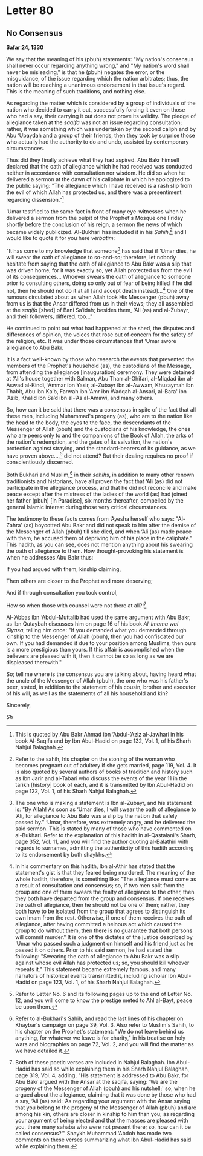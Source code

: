 Letter 80
=========

No Consensus
------------

**Safar 24, 1330**

We say that the meaning of his (pbuh) statements: "My nation's consensus
shall never occur regarding anything wrong," and "My nation's word shall
never be misleading," is that he (pbuh) negates the error, or the
misguidance, of the issue regarding which the nation arbitrates; thus,
the nation will be reaching a unanimous endorsement in that issue's
regard. This is the meaning of such traditions, and nothing else.

As regarding the matter which is considered by a group of individuals of
the nation who decided to carry it out, successfully forcing it even on
those who had a say, their carrying it out does not prove its validity.
The pledge of allegiance taken at the *saqifa* was not an issue
regarding consultation; rather, it was something which was undertaken by
the second caliph and by Abu ‘Ubaydah and a group of their friends, then
they took by surprise those who actually had the authority to do and
undo, assisted by contemporary circumstances.

Thus did they finally achieve what they had aspired. Abu Bakr himself
declared that the oath of allegiance which he had received was conducted
neither in accordance with consultation nor wisdom. He did so when he
delivered a sermon at the dawn of his caliphate in which he apologized
to the public saying: "The allegiance which I have received is a rash
slip from the evil of which Allah has protected us, and there was a
presentiment regarding dissension."[^1]

‘Umar testified to the same fact in front of many eye-witnesses when he
delivered a sermon from the pulpit of the Prophet's Mosque one Friday
shortly before the conclusion of his reign, a sermon the news of which
became widely publicized. Al-Bukhari has included it in his *Sahih*,[^2]
and I would like to quote it for you here *verbatim*:

"It has come to my knowledge that someone[^3] has said that if ‘Umar
dies, he will swear the oath of allegiance to so-and-so; therefore, let
nobody hesitate from saying that the oath of allegiance to Abu Bakr was
a slip that was driven home, for it was exactly so, yet Allah protected
us from the evil of its consequences... Whoever swears the oath of
allegiance to someone prior to consulting others, doing so only out of
fear of being killed if he did not, then he should not do it at all [and
accept death instead]...[^4] One of the rumours circulated about us when
Allah took His Messenger (pbuh) away from us is that the Ansar differed
from us in their views; they all assembled at the *saqifa* [shed] of
Bani Sa’idah; besides them, ‘Ali (as) and al-Zubayr, and their
followers, differed, too..."

He continued to point out what had happened at the shed, the disputes
and differences of opinion, the voices that rose out of concern for the
safety of the religion, etc. It was under those circumstances that ‘Umar
swore allegiance to Abu Bakr.

It is a fact well-known by those who research the events that prevented
the members of the Prophet's household (as), the custodians of the
Message, from attending the allegiance [inauguration] ceremony. They
were detained at ‘Ali's house together with Salman, Abu Tharr
al-Ghifari, al-Miqdad ibn al-Aswad al-Kindi, ‘Ammar ibn Yasir, al-Zubayr
ibn al-Awwam, Khuzaymah ibn Thabit, Abu ibn Ka’b, Farwah ibn ‘Amr ibn
Wadqah al-Ansari, al-Bara' ibn ‘Azib, Khalid ibn Sa’d ibn al-’As
al-Amawi, and many others.

So, how can it be said that there was a consensus in spite of the fact
that all these men, including Muhammad's progeny (as), who are to the
nation like the head to the body, the eyes to the face, the descendants
of the Messenger of Allah (pbuh) and the custodians of his knowledge,
the ones who are peers only to and the companions of the Book of Allah,
the arks of the nation's redemption, and the gates of its salvation, the
nation's protection against straying, and the standard-bearers of its
guidance, as we have proven above...,[^5] did not attend? But their
dealing requires no proof if conscientiously discerned.

Both Bukhari and Muslim,[^6] in their *sahih*s, in addition to many
other renown traditionists and historians, have all proven the fact that
‘Ali (as) did not participate in the allegiance process, and that he did
not reconcile and make peace except after the mistress of the ladies of
the world (as) had joined her father (pbuh) [in Paradise], six months
thereafter, compelled by the general Islamic interest during those very
critical circumstances.

The testimony to these facts comes from ‘Ayesha herself who says:
"Al-Zahra' (as) boycotted Abu Bakr and did not speak to him after the
demise of the Messenger of Allah (pbuh) till she died, and when ‘Ali
(as) made peace with them, he accused them of depriving him of his place
in the caliphate." This hadith, as you can see, does not mention
anything about his swearing the oath of allegiance to them. How
thought-provoking his statement is when he addresses Abu Bakr thus:

If you had argued with them, kinship claiming,

Then others are closer to the Prophet and more deserving;

And if through consultation you took control,

How so when those with counsel were not there at all?![^7]

Al-’Abbas ibn ‘Abdul-Muttalib had used the same argument with Abu Bakr,
as Ibn Qutaybah discusses him on page 16 of his book *Al-Imama wal
Siyasa*, telling him once: "If you demanded what you demanded through
kinship to the Messenger of Allah (pbuh), then you had confiscated our
own. If you had demanded it due to your position among Muslims, then
ours is a more prestigious than yours. If this affair is accomplished
when the believers are pleased with it, then it cannot be so as long as
we are displeased therewith."

So; tell me where is the consensus you are talking about, having heard
what the uncle of the Messenger of Allah (pbuh), the one who was his
father's peer, stated, in addition to the statement of his cousin,
brother and executor of his will, as well as the statements of all his
household and kin?

Sincerely,

*Sh*

[^1]: This is quoted by Abu Bakr Ahmad ibn ‘Abdul-’Aziz al-Jawhari in
his book Al-Saqifa and by Ibn Abul-Hadid on page 132, Vol. 1, of his
Sharh Nahjul Balaghah.

[^2]: Refer to the sahih, his chapter on the stoning of the woman who
becomes pregnant out of adultery if she gets married, page 119, Vol. 4.
It is also quoted by several authors of books of tradition and history
such as Ibn Jarir and al-Tabari who discuss the events of the year 11 in
the tarikh [history] book of each, and it is transmitted by Ibn
Abul-Hadid on page 122, Vol. 1, of his Sharh Nahjul Balaghah.

[^3]: The one who is making a statement is Ibn al-Zubayr, and his
statement is: "By Allah! As soon as ‘Umar dies, I will swear the oath of
allegiance to ‘Ali, for allegiance to Abu Bakr was a slip by the nation
that safely passed by." ‘Umar, therefore, was extremely angry, and he
delivered the said sermon. This is stated by many of those who have
commented on al-Bukhari. Refer to the explanation of this hadith in
al-Qastalani's Sharh, page 352, Vol. 11, and you will find the author
quoting al-Balathiri with regards to surnames, admitting the
authenticity of this hadith according to its endorsement by both
shaykhs.

[^4]: In his commentary on this hadith, Ibn al-Athir has stated that the
statement's gist is that they feared being murdered. The meaning of the
whole hadith, therefore, is something like: "The allegiance must come as
a result of consultation and consensus; so, if two men split from the
group and one of them swears the fealty of allegiance to the other, then
they both have departed from the group and consensus. If one receives
the oath of allegiance, then he should not be one of them; rather, they
both have to be isolated from the group that agrees to distinguish its
own Imam from the rest. Otherwise, if one of them receives the oath of
allegiance, after having committed a heinous act which caused the group
to do without them, then there is no guarantee that both persons will
commit murder." It is one of the dictates of the justice described by
‘Umar who passed such a judgment on himself and his friend just as he
passed it on others. Prior to his said sermon, he had stated the
following: "Swearing the oath of allegiance to Abu Bakr was a slip
against whose evil Allah has protected us; so, you should kill whoever
repeats it." This statement became extremely famous, and many narrators
of historical events transmitted it, including scholar Ibn Abul-Hadid on
page 123, Vol. 1, of his Sharh Nahjul Balaghah.

[^5]: Refer to Letter No. 6 and its following pages up to the end of
Letter No. 12, and you will come to know the prestige meted to Ahl
al-Bayt, peace be upon them.

[^6]: Refer to al-Bukhari's Sahih, and read the last lines of his
chapter on Khaybar's campaign on page 39, Vol. 3. Also refer to Muslim's
Sahih, to his chapter on the Prophet's statement: "We do not leave
behind us anything, for whatever we leave is for charity," in his
treatise on holy wars and biographies on page 72, Vol. 2, and you will
find the matter as we have detailed it.

[^7]: Both of these poetic verses are included in Nahjul Balaghah. Ibn
Abul-Hadid has said so while explaining them in his Sharh Nahjul
Balaghah, page 319, Vol. 4, adding, "His statement is addressed to Abu
Bakr, for Abu Bakr argued with the Ansar at the saqifa, saying: ‘We are
the progeny of the Messenger of Allah (pbuh) and his nutshell;' so, when
he argued about the allegiance, claiming that it was done by those who
had a say, ‘Ali (as) said: ‘As regarding your argument with the Ansar
saying that you belong to the progeny of the Messenger of Allah (pbuh)
and are among his kin, others are closer in kinship to him than you; as
regarding your argument of being elected and that the masses are pleased
with you, there many sahaba who were not present there; so, how can it
be called consensus?'" Shaykh Muhammad ‘Abdoh has made two comments on
these verses summarizing what Ibn Abul-Hadid has said while explaining
them.


